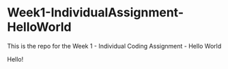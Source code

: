 Week1-IndividualAssignment-HelloWorld
=====================================

This is the repo for the Week 1 - Individual Coding Assignment - Hello World

Hello!
